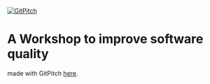 [![GitPitch](https://gitpitch.com/assets/badge.svg)](https://gitpitch.com/gitpitch/in-60-seconds/master?grs=github)

# A Workshop to improve software quality

made with GitPitch
[here](https://gitpitch.com/docs/getting-started/tutorial).
